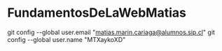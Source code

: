 # FundamentosDeLaWebMatias

  git config --global user.email "matias.marin.cariaga@alumnos.sip.cl"
  git config --global user.name "MTXaykoXD"


<!-- encabezado
es el stand que da tamaño y linea a caracteres (palabras,numeros,simbolos)
>

<!-- hipervinculos 

-->

<!-- tablas
las tablas son para ordenar palabras y numeros en una misma fila y linea

Película	Año	Calificación
Up	2009	PG
Matrix	1999	R
-->
